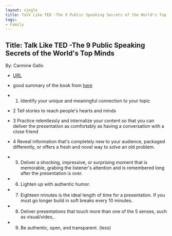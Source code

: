```yaml
---
layout: single
title: Talk Like TED -The 9 Public Speaking Secrets of the World's Top Minds
tags:
- Family
---
```


## Title: Talk Like TED -The 9 Public Speaking Secrets of the World's Top Minds
By: Carmine Gallo



- [URL](https://www.amazon.com/Talk-Like-TED-Public-Speaking-Secrets/dp/1250061539/ref=asc_df_1250061539/?tag=hyprod-20&linkCode=df0&hvadid=266023323049&hvpos=&hvnetw=g&hvrand=17793671511770139353&hvpone=&hvptwo=&hvqmt=&hvdev=c&hvdvcmdl=&hvlocint=&hvlocphy=1027070&hvtargid=pla-489309437727&psc=1)


- good summary of the book from [here](https://www.goodreads.com/book/show/17910144-talk-like-ted)


- 1. Identify your unique and meaningful connection to your topic
- 2 Tell stories to reach people's hearts and minds
- 3 Practice relentlessly and internalize your content so that you can deliver the presentation as comfortably as having a conversation with a close friend
- 4 Reveal information that's completely new to your audience, packaged differently, or offers a fresh and novel way to solve an old problem.
- 5. Deliver a shocking, impressive, or surprising moment that is  memorable,  grabing the listener's attention and is remembered long after the presentation is over.
- 6. Lighten up with authentic humor.
- 7. Eighteen minutes is the ideal length of time for a presentation. If you must go longer build in soft breaks every 10 minutes.
- 8. Deliver presentations that touch more than one of the 5 senses,  such as visual/video, .
- 9. Be authentic, open, and transparent. (less)
